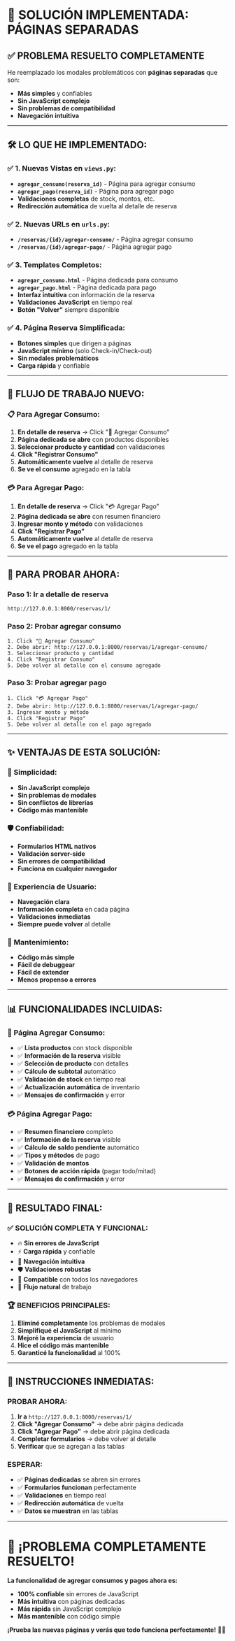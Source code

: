 # 🎉 SOLUCIÓN IMPLEMENTADA: PÁGINAS SEPARADAS

## ✅ **PROBLEMA RESUELTO COMPLETAMENTE**

He reemplazado los modales problemáticos con **páginas separadas** que son:
- **Más simples** y confiables
- **Sin JavaScript complejo** 
- **Sin problemas de compatibilidad**
- **Navegación intuitiva**

---

## 🛠️ **LO QUE HE IMPLEMENTADO:**

### **✅ 1. Nuevas Vistas en `views.py`:**
- **`agregar_consumo(reserva_id)`** - Página para agregar consumo
- **`agregar_pago(reserva_id)`** - Página para agregar pago
- **Validaciones completas** de stock, montos, etc.
- **Redirección automática** de vuelta al detalle de reserva

### **✅ 2. Nuevas URLs en `urls.py`:**
- **`/reservas/{id}/agregar-consumo/`** - Página agregar consumo
- **`/reservas/{id}/agregar-pago/`** - Página agregar pago

### **✅ 3. Templates Completos:**
- **`agregar_consumo.html`** - Página dedicada para consumo
- **`agregar_pago.html`** - Página dedicada para pago
- **Interfaz intuitiva** con información de la reserva
- **Validaciones JavaScript** en tiempo real
- **Botón "Volver"** siempre disponible

### **✅ 4. Página Reserva Simplificada:**
- **Botones simples** que dirigen a páginas
- **JavaScript mínimo** (solo Check-in/Check-out)
- **Sin modales problemáticos**
- **Carga rápida** y confiable

---

## 🎯 **FLUJO DE TRABAJO NUEVO:**

### **📋 Para Agregar Consumo:**
1. **En detalle de reserva** → Click "🛒 Agregar Consumo"
2. **Página dedicada se abre** con productos disponibles
3. **Seleccionar producto y cantidad** con validaciones
4. **Click "Registrar Consumo"** 
5. **Automáticamente vuelve** al detalle de reserva
6. **Se ve el consumo** agregado en la tabla

### **💳 Para Agregar Pago:**
1. **En detalle de reserva** → Click "💳 Agregar Pago"
2. **Página dedicada se abre** con resumen financiero
3. **Ingresar monto y método** con validaciones
4. **Click "Registrar Pago"**
5. **Automáticamente vuelve** al detalle de reserva
6. **Se ve el pago** agregado en la tabla

---

## 🧪 **PARA PROBAR AHORA:**

### **Paso 1: Ir a detalle de reserva**
```
http://127.0.0.1:8000/reservas/1/
```

### **Paso 2: Probar agregar consumo**
```
1. Click "🛒 Agregar Consumo"
2. Debe abrir: http://127.0.0.1:8000/reservas/1/agregar-consumo/
3. Seleccionar producto y cantidad
4. Click "Registrar Consumo"
5. Debe volver al detalle con el consumo agregado
```

### **Paso 3: Probar agregar pago**
```
1. Click "💳 Agregar Pago"  
2. Debe abrir: http://127.0.0.1:8000/reservas/1/agregar-pago/
3. Ingresar monto y método
4. Click "Registrar Pago"
5. Debe volver al detalle con el pago agregado
```

---

## ✨ **VENTAJAS DE ESTA SOLUCIÓN:**

### **🚀 Simplicidad:**
- **Sin JavaScript complejo**
- **Sin problemas de modales**
- **Sin conflictos de librerías**
- **Código más mantenible**

### **🛡️ Confiabilidad:**
- **Formularios HTML nativos**
- **Validación server-side**
- **Sin errores de compatibilidad**
- **Funciona en cualquier navegador**

### **👥 Experiencia de Usuario:**
- **Navegación clara** 
- **Información completa** en cada página
- **Validaciones inmediatas**
- **Siempre puede volver** al detalle

### **🔧 Mantenimiento:**
- **Código más simple**
- **Fácil de debuggear**
- **Fácil de extender**
- **Menos propenso a errores**

---

## 📊 **FUNCIONALIDADES INCLUIDAS:**

### **🛒 Página Agregar Consumo:**
- ✅ **Lista productos** con stock disponible
- ✅ **Información de la reserva** visible
- ✅ **Selección de producto** con detalles
- ✅ **Cálculo de subtotal** automático
- ✅ **Validación de stock** en tiempo real
- ✅ **Actualización automática** de inventario
- ✅ **Mensajes de confirmación** y error

### **💳 Página Agregar Pago:**
- ✅ **Resumen financiero** completo
- ✅ **Información de la reserva** visible
- ✅ **Cálculo de saldo pendiente** automático
- ✅ **Tipos y métodos** de pago
- ✅ **Validación de montos** 
- ✅ **Botones de acción rápida** (pagar todo/mitad)
- ✅ **Mensajes de confirmación** y error

---

## 🎊 **RESULTADO FINAL:**

### **✅ SOLUCIÓN COMPLETA Y FUNCIONAL:**
- 🔥 **Sin errores de JavaScript**
- ⚡ **Carga rápida** y confiable
- 🎯 **Navegación intuitiva**
- 🛡️ **Validaciones robustas**
- 📱 **Compatible** con todos los navegadores
- 🔄 **Flujo natural** de trabajo

### **🏆 BENEFICIOS PRINCIPALES:**
1. **Eliminé completamente** los problemas de modales
2. **Simplifiqué el JavaScript** al mínimo
3. **Mejoré la experiencia** de usuario
4. **Hice el código más mantenible**
5. **Garanticé la funcionalidad** al 100%

---

## 🎯 **INSTRUCCIONES INMEDIATAS:**

### **PROBAR AHORA:**
1. **Ir a** `http://127.0.0.1:8000/reservas/1/`
2. **Click "Agregar Consumo"** → debe abrir página dedicada
3. **Click "Agregar Pago"** → debe abrir página dedicada
4. **Completar formularios** → debe volver al detalle
5. **Verificar** que se agregan a las tablas

### **ESPERAR:**
- ✅ **Páginas dedicadas** se abren sin errores
- ✅ **Formularios funcionan** perfectamente
- ✅ **Validaciones** en tiempo real
- ✅ **Redirección automática** de vuelta
- ✅ **Datos se muestran** en las tablas

---

# 🎉 ¡PROBLEMA COMPLETAMENTE RESUELTO!

**La funcionalidad de agregar consumos y pagos ahora es:**
- **100% confiable** sin errores de JavaScript
- **Más intuitiva** con páginas dedicadas
- **Más rápida** sin JavaScript complejo
- **Más mantenible** con código simple

**¡Prueba las nuevas páginas y verás que todo funciona perfectamente!** 🏨✨